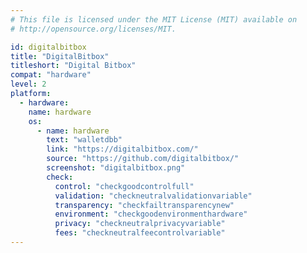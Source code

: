 ```yaml
---
# This file is licensed under the MIT License (MIT) available on
# http://opensource.org/licenses/MIT.

id: digitalbitbox
title: "DigitalBitbox"
titleshort: "Digital Bitbox"
compat: "hardware"
level: 2
platform:
  - hardware:
    name: hardware
    os:
      - name: hardware
        text: "walletdbb"
        link: "https://digitalbitbox.com/"
        source: "https://github.com/digitalbitbox/"
        screenshot: "digitalbitbox.png"
        check:
          control: "checkgoodcontrolfull"
          validation: "checkneutralvalidationvariable"
          transparency: "checkfailtransparencynew"
          environment: "checkgoodenvironmenthardware"
          privacy: "checkneutralprivacyvariable"
          fees: "checkneutralfeecontrolvariable"
---
```

